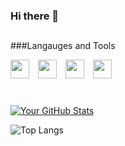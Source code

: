 ### Hi there 👋

##
###Langauges and Tools

  <img width="30px" style="margin-right:10px;" src="https://cdn.jsdelivr.net/gh/devicons/devicon@latest/icons/javascript/javascript-original.svg" />   <img width="30px" style="margin-right:10px;" src="https://cdn.jsdelivr.net/gh/devicons/devicon@latest/icons/html5/html5-plain.svg" />   <img width="30px" style="margin-right:10px;" src="https://cdn.jsdelivr.net/gh/devicons/devicon@latest/icons/css3/css3-original.svg" />   <img width="30px" style="margin-right:10px;" src="https://cdn.jsdelivr.net/gh/devicons/devicon@latest/icons/vscode/vscode-original.svg" />

#
          
[![Your GitHub Stats](https://github-readme-stats.vercel.app/api?username=grunde1234&show_icons=true&theme=radical)](https://github.com/grunde1234)

![Top Langs](https://github-readme-stats.vercel.app/api/top-langs/?username=grunde1234&hide_progress=true)
